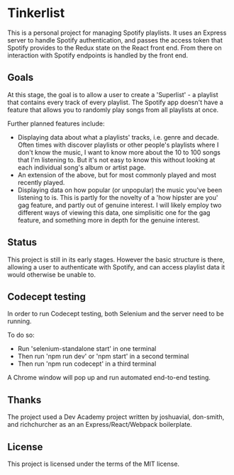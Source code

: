# Tinkerlist

This is a personal project for managing Spotify playlists. It uses an Express server to handle Spotify authentication, and passes the access token that Spotify provides to the Redux state on the React front end. From there on interaction with Spotify endpoints is handled by the front end.

## Goals

At this stage, the goal is to allow a user to create a 'Superlist' - a playlist that contains every track of every playlist. The Spotify app doesn't have a feature that allows you to randomly play songs from all playlists at once.

Further planned features include:
- Displaying data about what a playlists' tracks, i.e. genre and decade. Often times with discover playlists or other people's playlists where I don't know the music, I want to know more about the 10 to 100 songs that I'm listening to. But it's not easy to know this without looking at each individual song's album or artist page.
- An extension of the above, but for most commonly played and most recently played.
- Displaying data on how popular (or unpopular) the music you've been listening to is. This is partly for the novelty of a 'how hipster are you' gag feature, and partly out of genuine interest. I will likely employ two different ways of viewing this data, one simplisitic one for the gag feature, and something more in depth for the genuine interest.

## Status

This project is still in its early stages. However the basic structure is there, allowing a user to authenticate with Spotify, and can access playlist data it would otherwise be unable to.

## Codecept testing

In order to run Codecept testing, both Selenium and the server need to be running.

To do so:
- Run 'selenium-standalone start' in one terminal
- Then run 'npm run dev' or 'npm start' in a second terminal
- Then run 'npm run codecept' in a third terminal

A Chrome window will pop up and run automated end-to-end testing.

## Thanks

The project used a Dev Academy project written by joshuavial, don-smith, and richchurcher as an an Express/React/Webpack boilerplate.

## License

This project is licensed under the terms of the MIT license.